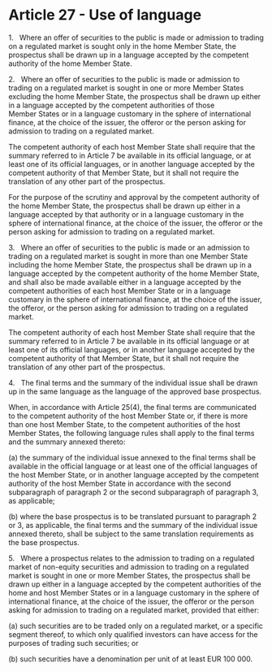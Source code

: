 # Article 27 - Use of language


1.   Where an offer of securities to the public is made or admission to trading on a regulated market is sought only in the home Member State, the prospectus shall be drawn up in a language accepted by the competent authority of the home Member State.

2.   Where an offer of securities to the public is made or admission to trading on a regulated market is sought in one or more Member States excluding the home Member State, the prospectus shall be drawn up either in a language accepted by the competent authorities of those Member States or in a language customary in the sphere of international finance, at the choice of the issuer, the offeror or the person asking for admission to trading on a regulated market.

The competent authority of each host Member State shall require that the summary referred to in Article 7 be available in its official language, or at least one of its official languages, or in another language accepted by the competent authority of that Member State, but it shall not require the translation of any other part of the prospectus.

For the purpose of the scrutiny and approval by the competent authority of the home Member State, the prospectus shall be drawn up either in a language accepted by that authority or in a language customary in the sphere of international finance, at the choice of the issuer, the offeror or the person asking for admission to trading on a regulated market.

3.   Where an offer of securities to the public is made or an admission to trading on a regulated market is sought in more than one Member State including the home Member State, the prospectus shall be drawn up in a language accepted by the competent authority of the home Member State, and shall also be made available either in a language accepted by the competent authorities of each host Member State or in a language customary in the sphere of international finance, at the choice of the issuer, the offeror, or the person asking for admission to trading on a regulated market.

The competent authority of each host Member State shall require that the summary referred to in Article 7 be available in its official language or at least one of its official languages, or in another language accepted by the competent authority of that Member State, but it shall not require the translation of any other part of the prospectus.

4.   The final terms and the summary of the individual issue shall be drawn up in the same language as the language of the approved base prospectus.

When, in accordance with Article 25(4), the final terms are communicated to the competent authority of the host Member State or, if there is more than one host Member State, to the competent authorities of the host Member States, the following language rules shall apply to the final terms and the summary annexed thereto:

(a) the summary of the individual issue annexed to the final terms shall be available in the official language or at least one of the official languages of the host Member State, or in another language accepted by the competent authority of the host Member State in accordance with the second subparagraph of paragraph 2 or the second subparagraph of paragraph 3, as applicable;

(b) where the base prospectus is to be translated pursuant to paragraph 2 or 3, as applicable, the final terms and the summary of the individual issue annexed thereto, shall be subject to the same translation requirements as the base prospectus.

5.   Where a prospectus relates to the admission to trading on a regulated market of non-equity securities and admission to trading on a regulated market is sought in one or more Member States, the prospectus shall be drawn up either in a language accepted by the competent authorities of the home and host Member States or in a language customary in the sphere of international finance, at the choice of the issuer, the offeror or the person asking for admission to trading on a regulated market, provided that either:

(a) such securities are to be traded only on a regulated market, or a specific segment thereof, to which only qualified investors can have access for the purposes of trading such securities; or

(b) such securities have a denomination per unit of at least EUR 100 000.
